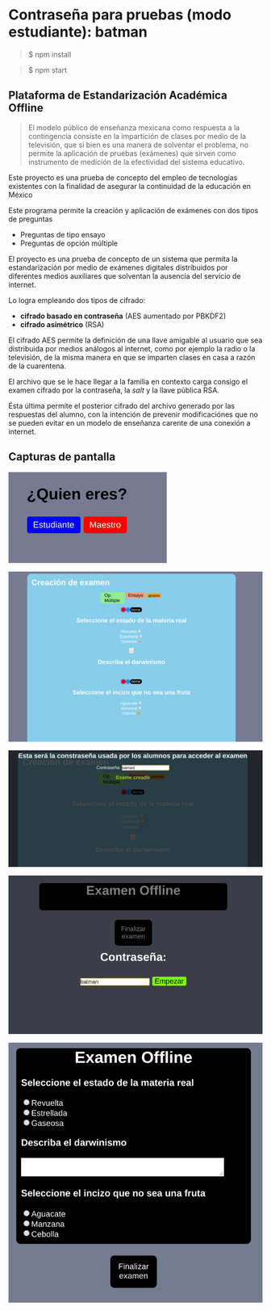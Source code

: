 
# Contraseña para pruebas (modo estudiante): __batman__

> $ npm install

> $ npm start

## Plataforma de Estandarización Académica Offline
> El modelo público de enseñanza mexicana como respuesta a la contingencia consiste en la impartición de clases por medio de la televisión, que si bien es una manera de solventar el problema, no permite la aplicación de pruebas (exámenes) que sirven como instrumento de medición de la efectividad del sistema educativo. 

Este proyecto es una prueba de concepto del empleo de tecnologías existentes con la finalidad de asegurar la continuidad de la educación en México

Este programa permite la creación y aplicación de exámenes con dos tipos de preguntas
* Preguntas de tipo ensayo
* Preguntas de opción múltiple

El proyecto es una prueba de concepto de un sistema que permita la estandarización por medio de exámenes digitales distribuidos por diferentes medios auxiliares que solventan la ausencia del servicio de internet.

Lo logra empleando dos tipos de cifrado: 
* **cifrado basado en contraseña** (AES aumentado por PBKDF2)
* **cifrado asimétrico** (RSA)

El cifrado AES permite la definición de una llave amigable al usuario que sea distribuida por medios 
análogos al internet, como por ejemplo la radio o la televisión, de la misma manera en que se imparten clases
en casa a razón de la cuarentena.

El archivo que se le hace llegar a la familia en contexto carga consigo el examen cifrado por la contraseña, la *salt* 
y la llave pública RSA.  

Ésta última permite el posterior cifrado del archivo generado por las respuestas del alumno, con la intención
de prevenir modificaciónes que no se pueden evitar en un modelo de enseñanza carente de una conexión a internet.


## Capturas de pantalla

![alt text](images/2.png "Captura")

![alt text](images/4.png "Captura")

![alt text](images/5.png "Captura")

![alt text](images/3.png  "Captura")

![alt text](images/6.png "Captura")


